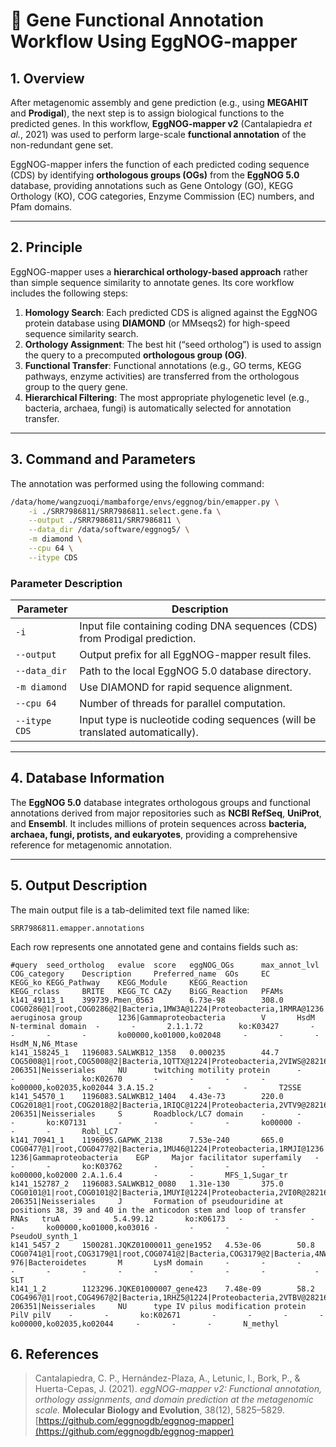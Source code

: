 # 🧬 Gene Functional Annotation Workflow Using EggNOG-mapper

## 1. Overview

After metagenomic assembly and gene prediction (e.g., using **MEGAHIT** and **Prodigal**), the next step is to assign biological functions to the predicted genes.
In this workflow, **EggNOG-mapper v2** (Cantalapiedra *et al.*, 2021) was used to perform large-scale **functional annotation** of the non-redundant gene set.

EggNOG-mapper infers the function of each predicted coding sequence (CDS) by identifying **orthologous groups (OGs)** from the **EggNOG 5.0** database, providing annotations such as Gene Ontology (GO), KEGG Orthology (KO), COG categories, Enzyme Commission (EC) numbers, and Pfam domains.

---

## 2. Principle

EggNOG-mapper uses a **hierarchical orthology-based approach** rather than simple sequence similarity to annotate genes.
Its core workflow includes the following steps:

1. **Homology Search**: Each predicted CDS is aligned against the EggNOG protein database using **DIAMOND** (or MMseqs2) for high-speed sequence similarity search.
2. **Orthology Assignment**: The best hit (“seed ortholog”) is used to assign the query to a precomputed **orthologous group (OG)**.
3. **Functional Transfer**: Functional annotations (e.g., GO terms, KEGG pathways, enzyme activities) are transferred from the orthologous group to the query gene.
4. **Hierarchical Filtering**: The most appropriate phylogenetic level (e.g., bacteria, archaea, fungi) is automatically selected for annotation transfer.

---

## 3. Command and Parameters

The annotation was performed using the following command:

```bash
/data/home/wangzuoqi/mambaforge/envs/eggnog/bin/emapper.py \
    -i ./SRR7986811/SRR7986811.select.gene.fa \
    --output ./SRR7986811/SRR7986811 \
    --data_dir /data/software/eggnog5/ \
    -m diamond \
    --cpu 64 \
    --itype CDS
````

### Parameter Description

| Parameter     | Description                                                                   |
| ------------- | ----------------------------------------------------------------------------- |
| `-i`          | Input file containing coding DNA sequences (CDS) from Prodigal prediction.    |
| `--output`    | Output prefix for all EggNOG-mapper result files.                             |
| `--data_dir`  | Path to the local EggNOG 5.0 database directory.                              |
| `-m diamond`  | Use DIAMOND for rapid sequence alignment.                                     |
| `--cpu 64`    | Number of threads for parallel computation.                                   |
| `--itype CDS` | Input type is nucleotide coding sequences (will be translated automatically). |

---

## 4. Database Information

The **EggNOG 5.0** database integrates orthologous groups and functional annotations derived from major repositories such as **NCBI RefSeq**, **UniProt**, and **Ensembl**.
It includes millions of protein sequences across **bacteria, archaea, fungi, protists, and eukaryotes**, providing a comprehensive reference for metagenomic annotation.


---

## 5. Output Description

The main output file is a tab-delimited text file named like:

```
SRR7986811.emapper.annotations
```

Each row represents one annotated gene and contains fields such as:

```
#query  seed_ortholog   evalue  score   eggNOG_OGs      max_annot_lvl   COG_category    Description     Preferred_name  GOs     EC      KEGG_ko KEGG_Pathway    KEGG_Module     KEGG_Reaction       KEGG_rclass     BRITE   KEGG_TC CAZy    BiGG_Reaction   PFAMs
k141_49113_1    399739.Pmen_0563        6.73e-98        308.0   COG0286@1|root,COG0286@2|Bacteria,1MW3A@1224|Proteobacteria,1RMRA@1236|Gammaproteobacteria,1YG4S@136841|Pseudomonas aeruginosa group        1236|Gammaproteobacteria        V       HsdM N-terminal domain  -       -       2.1.1.72        ko:K03427       -       -       -       -       ko00000,ko01000,ko02048     -       -       -       HsdM_N,N6_Mtase
k141_158245_1   1196083.SALWKB12_1358   0.000235        44.7    COG5008@1|root,COG5008@2|Bacteria,1QTTX@1224|Proteobacteria,2VIWS@28216|Betaproteobacteria,2KQ1N@206351|Neisseriales        206351|Neisseriales     NU      twitching motility protein      -       -       -       ko:K02670       -       -       -       -       ko00000,ko02035,ko02044 3.A.15.2            -       -       T2SSE
k141_54570_1    1196083.SALWKB12_1404   4.43e-73        220.0   COG2018@1|root,COG2018@2|Bacteria,1RIQC@1224|Proteobacteria,2VTV9@28216|Betaproteobacteria,2KREG@206351|Neisseriales        206351|Neisseriales     S       Roadblock/LC7 domain    -       -       -       ko:K07131       -       -       -       -       ko00000 -       -       -       Robl_LC7
k141_70941_1    1196095.GAPWK_2138      7.53e-240       665.0   COG0477@1|root,COG0477@2|Bacteria,1MU46@1224|Proteobacteria,1RMJI@1236|Gammaproteobacteria      1236|Gammaproteobacteria    EGP     Major facilitator superfamily   -       -       -       ko:K03762       -       -       -       -       ko00000,ko02000 2.A.1.6.4       -       -       MFS_1,Sugar_tr
k141_152787_2   1196083.SALWKB12_0080   1.31e-130       375.0   COG0101@1|root,COG0101@2|Bacteria,1MUYI@1224|Proteobacteria,2VI0R@28216|Betaproteobacteria,2KPYY@206351|Neisseriales        206351|Neisseriales     J       Formation of pseudouridine at positions 38, 39 and 40 in the anticodon stem and loop of transfer RNAs   truA    -       5.4.99.12       ko:K06173   -       -       -       -       ko00000,ko01000,ko03016 -       -       -       PseudoU_synth_1
k141_5457_2     1500281.JQKZ01000011_gene1952   4.53e-06        50.8    COG0741@1|root,COG3179@1|root,COG0741@2|Bacteria,COG3179@2|Bacteria,4NWM0@976|Bacteroidetes,1IIYH@117743|Flavobacteriia,3ZUK5@59732|Chryseobacterium        976|Bacteroidetes       M       LysM domain     -       -       -       -       -       -       -       -       -       -       -           -       SLT
k141_1_2        1123296.JQKE01000007_gene423    7.48e-09        58.2    COG4967@1|root,COG4967@2|Bacteria,1RHZ5@1224|Proteobacteria,2VTBV@28216|Betaproteobacteria,2KS05@206351|Neisseriales        206351|Neisseriales     NU      type IV pilus modification protein PilV pilV    -       -       ko:K02671       -       -       -       -       ko00000,ko02035,ko02044     -       -       -       N_methyl
```

## 6. References

> Cantalapiedra, C. P., Hernández-Plaza, A., Letunic, I., Bork, P., & Huerta-Cepas, J. (2021).
> *eggNOG-mapper v2: Functional annotation, orthology assignments, and domain prediction at the metagenomic scale.*
> **Molecular Biology and Evolution**, 38(12), 5825–5829.
> [https://github.com/eggnogdb/eggnog-mapper](https://github.com/eggnogdb/eggnog-mapper)

